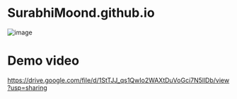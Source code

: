 # SurabhiMoond.github.io
![image](https://github.com/user-attachments/assets/5e04aade-ce95-4920-bc76-dfa0003d9f5d)
# Demo video
https://drive.google.com/file/d/1StTJJ_qs1QwIo2WAXtDuVoGci7N5llDb/view?usp=sharing
